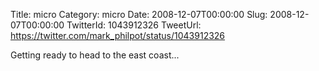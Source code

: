 Title: micro
Category: micro
Date: 2008-12-07T00:00:00
Slug: 2008-12-07T00:00:00
TwitterId: 1043912326
TweetUrl: https://twitter.com/mark_philpot/status/1043912326

Getting ready to head to the east coast...